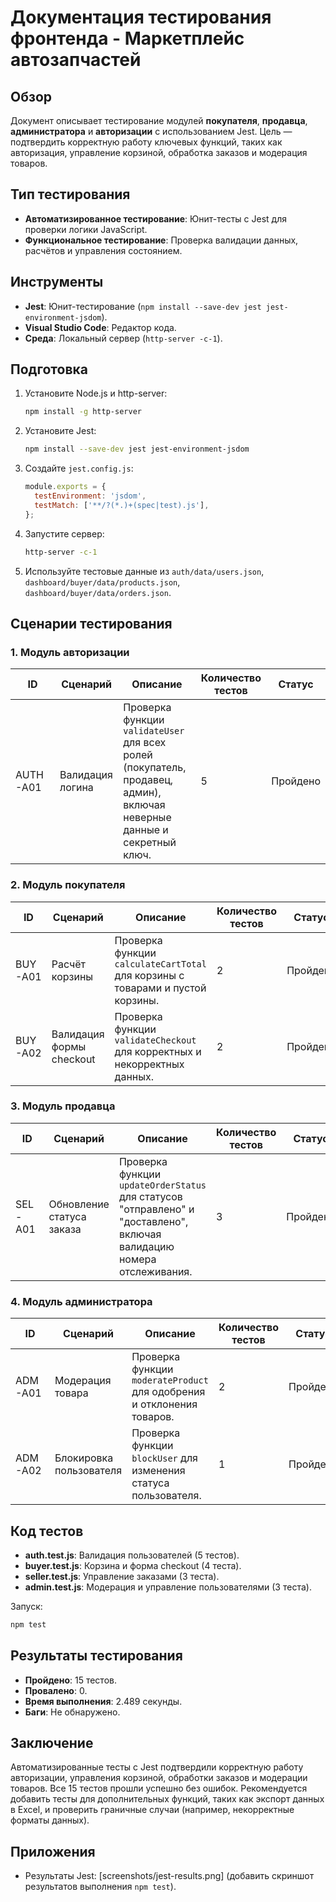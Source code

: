 # Документация тестирования фронтенда - Маркетплейс автозапчастей

## Обзор
Документ описывает тестирование модулей **покупателя**, **продавца**, **администратора** и **авторизации** с использованием Jest. Цель — подтвердить корректную работу ключевых функций, таких как авторизация, управление корзиной, обработка заказов и модерация товаров.

## Тип тестирования
- **Автоматизированное тестирование**: Юнит-тесты с Jest для проверки логики JavaScript.
- **Функциональное тестирование**: Проверка валидации данных, расчётов и управления состоянием.

## Инструменты
- **Jest**: Юнит-тестирование (`npm install --save-dev jest jest-environment-jsdom`).
- **Visual Studio Code**: Редактор кода.
- **Среда**: Локальный сервер (`http-server -c-1`).

## Подготовка
1. Установите Node.js и http-server:
   ```bash
   npm install -g http-server
   ```
2. Установите Jest:
   ```bash
   npm install --save-dev jest jest-environment-jsdom
   ```
3. Создайте `jest.config.js`:
   ```javascript
   module.exports = {
     testEnvironment: 'jsdom',
     testMatch: ['**/?(*.)+(spec|test).js'],
   };
   ```
4. Запустите сервер:
   ```bash
   http-server -c-1
   ```
5. Используйте тестовые данные из `auth/data/users.json`, `dashboard/buyer/data/products.json`, `dashboard/buyer/data/orders.json`.

## Сценарии тестирования

### 1. Модуль авторизации
| **ID** | **Сценарий** | **Описание** | **Количество тестов** | **Статус** |
|--------|--------------|--------------|-----------------------|------------|
| AUTH-A01 | Валидация логина | Проверка функции `validateUser` для всех ролей (покупатель, продавец, админ), включая неверные данные и секретный ключ. | 5 | Пройдено |

### 2. Модуль покупателя
| **ID** | **Сценарий** | **Описание** | **Количество тестов** | **Статус** |
|--------|--------------|--------------|-----------------------|------------|
| BUY-A01 | Расчёт корзины | Проверка функции `calculateCartTotal` для корзины с товарами и пустой корзины. | 2 | Пройдено |
| BUY-A02 | Валидация формы checkout | Проверка функции `validateCheckout` для корректных и некорректных данных. | 2 | Пройдено |

### 3. Модуль продавца
| **ID** | **Сценарий** | **Описание** | **Количество тестов** | **Статус** |
|--------|--------------|--------------|-----------------------|------------|
| SEL-A01 | Обновление статуса заказа | Проверка функции `updateOrderStatus` для статусов "отправлено" и "доставлено", включая валидацию номера отслеживания. | 3 | Пройдено |

### 4. Модуль администратора
| **ID** | **Сценарий** | **Описание** | **Количество тестов** | **Статус** |
|--------|--------------|--------------|-----------------------|------------|
| ADM-A01 | Модерация товара | Проверка функции `moderateProduct` для одобрения и отклонения товаров. | 2 | Пройдено |
| ADM-A02 | Блокировка пользователя | Проверка функции `blockUser` для изменения статуса пользователя. | 1 | Пройдено |

## Код тестов
- **auth.test.js**: Валидация пользователей (5 тестов).
- **buyer.test.js**: Корзина и форма checkout (4 теста).
- **seller.test.js**: Управление заказами (3 теста).
- **admin.test.js**: Модерация и управление пользователями (3 теста).

Запуск:
```bash
npm test
```

## Результаты тестирования
- **Пройдено**: 15 тестов.
- **Провалено**: 0.
- **Время выполнения**: 2.489 секунды.
- **Баги**: Не обнаружено.

## Заключение
Автоматизированные тесты с Jest подтвердили корректную работу авторизации, управления корзиной, обработки заказов и модерации товаров. Все 15 тестов прошли успешно без ошибок. Рекомендуется добавить тесты для дополнительных функций, таких как экспорт данных в Excel, и проверить граничные случаи (например, некорректные форматы данных).

## Приложения
- Результаты Jest: [screenshots/jest-results.png] (добавить скриншот результатов выполнения `npm test`).
